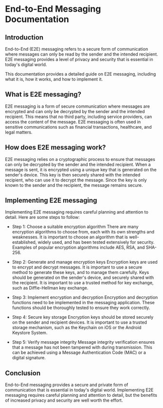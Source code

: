 # End-to-End Messaging Documentation

## Introduction
End-to-End (E2E) messaging refers to a secure form of communication where messages can only be read by the sender and the intended recipient. E2E messaging provides a level of privacy and security that is essential in today's digital world.

This documentation provides a detailed guide on E2E messaging, including what it is, how it works, and how to implement it.

## What is E2E messaging?
E2E messaging is a form of secure communication where messages are encrypted and can only be decrypted by the sender and the intended recipient. This means that no third party, including service providers, can access the content of the message. E2E messaging is often used in sensitive communications such as financial transactions, healthcare, and legal matters.

## How does E2E messaging work?
E2E messaging relies on a cryptographic process to ensure that messages can only be decrypted by the sender and the intended recipient. When a message is sent, it is encrypted using a unique key that is generated on the sender's device. This key is then securely shared with the intended recipient, who can use it to decrypt the message. Since the key is only known to the sender and the recipient, the message remains secure.

## Implementing E2E messaging
Implementing E2E messaging requires careful planning and attention to detail. Here are some steps to follow:

  * Step 1: Choose a suitable encryption algorithm
  There are many encryption algorithms to choose from, each with its own strengths and weaknesses. It is important to choose an algorithm that is well-established, widely used, and has been tested extensively for security. Examples of popular encryption algorithms include AES, RSA, and SHA-256.

  * Step 2: Generate and manage encryption keys
  Encryption keys are used to encrypt and decrypt messages. It is important to use a secure method to generate these keys, and to manage them carefully. Keys should be generated on the sender's device, and securely shared with the recipient. It is important to use a trusted method for key exchange, such as Diffie-Hellman key exchange.

  * Step 3: Implement encryption and decryption
  Encryption and decryption functions need to be implemented in the messaging application. These functions should be thoroughly tested to ensure they work correctly.

  * Step 4: Secure key storage
  Encryption keys should be stored securely on the sender and recipient devices. It is important to use a trusted storage mechanism, such as the Keychain on iOS or the Android Keystore System.

  * Step 5: Verify message integrity
  Message integrity verification ensures that a message has not been tampered with during transmission. This can be achieved using a Message Authentication Code (MAC) or a digital signature.

## Conclusion
End-to-End messaging provides a secure and private form of communication that is essential in today's digital world. Implementing E2E messaging requires careful planning and attention to detail, but the benefits of increased privacy and security are well worth the effort.
